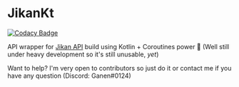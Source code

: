 # JikanKt

[![Codacy Badge](https://api.codacy.com/project/badge/Grade/c8b3339a1b0a4741b12f95ad8787dd3b)](https://app.codacy.com/app/GSculerlor/JikanKt?utm_source=github.com&utm_medium=referral&utm_content=GSculerlor/JikanKt&utm_campaign=Badge_Grade_Dashboard)

API wrapper for [Jikan API](https://jikan.moe) build using Kotlin + Coroutines power 🚀 (Well still under heavy development so it's still unusable, *yet*)

Want to help? I'm very open to contributors so just do it or contact me if you have any question (Discord: Ganen#0124)